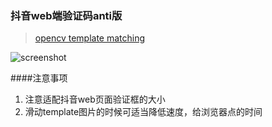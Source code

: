 ### 抖音web端验证码anti版

> [opencv template matching](https://opencv24-python-tutorials.readthedocs.io/en/latest/py_tutorials/py_imgproc/py_template_matching/py_template_matching.html)

![screenshot](https://repository-images.githubusercontent.com/434117180/a9433627-de8f-4c61-9ad7-7621c1d23d00)


####注意事项
1. 注意适配抖音web页面验证框的大小
2. 滑动template图片的时候可适当降低速度，给浏览器点的时间
